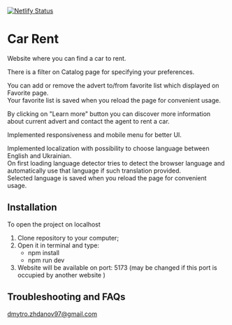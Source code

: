 [![Netlify Status](https://api.netlify.com/api/v1/badges/c87712ec-832c-4970-a53f-0fd1690450d3/deploy-status)](https://app.netlify.com/sites/car-rent-zhdanov/deploys)

# Car Rent

Website where you can find a car to rent.

There is a filter on Catalog page for specifying your preferences.

You can add or remove the advert to/from favorite list which displayed on Favorite page.  
Your favorite list is saved when you reload the page for convenient usage.

By clicking on "Learn more" button you can discover more information about current advert and
contact the agent to rent a car.

Implemented responsiveness and mobile menu for better UI.

Implemented localization with possibility to choose language between English and Ukrainian.  
On first loading language detector tries to detect the browser language and automatically use that language if such translation provided.  
Selected language is saved when you reload the page for convenient usage.

## Installation

To open the project on localhost

1. Clone repository to your computer;
2. Open it in terminal and type:
   - npm install
   - npm run dev
3. Website will be available on port: 5173 (may be changed if this port is occupied by another
   website )

## Troubleshooting and FAQs

<dmytro.zhdanov97@gmail.com>
